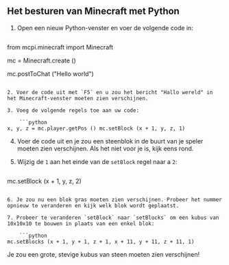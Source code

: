 ## Het besturen van Minecraft met Python

1. Open een nieuw Python-venster en voer de volgende code in:
    
    ```python
from mcpi.minecraft import Minecraft 

mc = Minecraft.create () 

mc.postToChat ("Hello world")
```

2. Voer de code uit met `F5` en u zou het bericht "Hallo wereld" in het Minecraft-venster moeten zien verschijnen.

3. Voeg de volgende regels toe aan uw code:
    
    ```python
x, y, z = mc.player.getPos () mc.setBlock (x + 1, y, z, 1)
```

4. Voer de code uit en je zou een steenblok in de buurt van je speler moeten zien verschijnen. Als het niet voor je is, kijk eens rond.

5. Wijzig de `1` aan het einde van de `setBlock` regel naar a `2`:
    
    ```python
mc.setBlock (x + 1, y, z, 2)
```

6. Je zou nu een blok gras moeten zien verschijnen. Probeer het nummer opnieuw te veranderen en kijk welk blok wordt geplaatst.

7. Probeer te veranderen `setBlock` naar `setBlocks` om een ​​kubus van 10x10x10 te bouwen in plaats van een enkel blok:
    
    ```python
mc.setBlocks (x + 1, y + 1, z + 1, x + 11, y + 11, z + 11, 1)
```

Je zou een grote, stevige kubus van steen moeten zien verschijnen!
